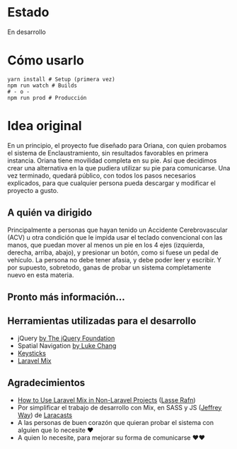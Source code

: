 # Estado

En desarrollo

# Cómo usarlo
```
yarn install # Setup (primera vez)
npm run watch # Builds
# - o - 
npm run prod # Producción
```

# Idea original

En un principio, el proyecto fue diseñado para Oriana, con quien probamos el sistema de Enclaustramiento, sin resultados favorables en primera instancia. Oriana tiene movilidad completa en su pie. Así que decidimos crear una alternativa en la que pudiera utilizar su pie para comunicarse. Una vez terminado, quedará público, con todos los pasos necesarios explicados, para que cualquier persona pueda descargar y modificar el proyecto a gusto.

## A quién va dirigido

Principalmente a personas que hayan tenido un Accidente Cerebrovascular (ACV) u otra condición que le impida usar el teclado convencional con las manos, que puedan mover al menos un pie en los 4 ejes (izquierda, derecha, arriba, abajo), y presionar un botón, como si fuese un pedal de vehículo. La persona no debe tener afasia, y debe poder leer y escribir. Y por supuesto, sobretodo, ganas de probar un sistema completamente nuevo en esta materia.

## Pronto más información...

## Herramientas utilizadas para el desarrollo
- jQuery [by The jQuery Foundation](https://jquery.com)
- Spatial Navigation [by Luke Chang](https://github.com/luke-chang/js-spatial-navigation)
- [Keysticks](https://keysticks.net/download.aspx)
- [Laravel Mix](https://github.com/JeffreyWay/laravel-mix)

## Agradecimientos
- [How to Use Laravel Mix in Non-Laravel Projects](https://www.sitepoint.com/use-laravel-mix-non-laravel-projects/) ([Lasse Rafn](https://www.sitepoint.com/author/lrafn/))
- Por simplificar el trabajo de desarrollo con Mix, en SASS y JS ([Jeffrey Way](https://twitter.com/jeffrey_way)) de [Laracasts](https://www.laracasts.com)
- A las personas de buen corazón que quieran probar el sistema con alguien que lo necesite ❤️
- A quien lo necesite, para mejorar su forma de comunicarse ❤️❤️
